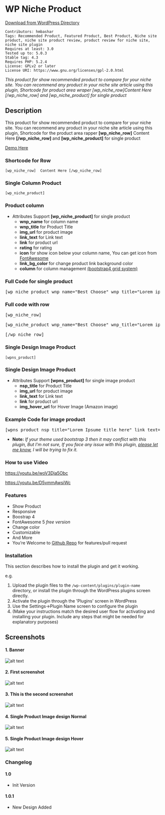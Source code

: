 # WP Niche Product

[Download from WordPress Directory](https://wordpress.org/plugins/wp-niche-products/)


```
Contributors: hmbashar
Tags: Recommended Product, Featured Product, Best Product, Niche site product, niche site product review, product review for niche site, niche site plugin
Requires at least: 3.0
Tested up to: 5.0.3
Stable tag: 4.3
Requires PHP: 5.2.4
License: GPLv2 or later
License URI: https://www.gnu.org/licenses/gpl-2.0.html
```

*This product for show recommended product to compare for your niche site. You can recommend any product in your niche site article using this plugin, Shortcode for product area wraper  [wp_niche_row]Content Here [/wp_niche_row] and [wp_niche_product] for single product*

## Description

This product for show recommended product to compare for your niche site. You can recommend any product in your niche site article using this plugin, Shortcode for the product area rapper  **[wp_niche_row]** Content Here **[/wp_niche_row]** and **[wp_niche_product]** for single product


<a href="http://www.codingbank.com/plugins/wp-niche-products">Demo Here</a>


### Shortcode for Row 
	[wp_niche_row]  Content Here [/wp_niche_row]

### Single Column Product
	[wp_niche_product]


### Product column 

* Attributes Support
	**[wp_niche_product]** for single product
	* **wnp_name** for column name
	* **wnp_title** for Product Title
	* **img_url** for product image
	* **link_text** for Link text
	* **link** for product url
	* **rating** for rating
	* **icon** for show icon below your column name, You can get icon from [FontAwesome](https://fontawesome.com/icons)
	* **link_bg_color** for change product link background color
	* **column** for column management <a href="https://getbootstrap.com/docs/4.2/layout/grid/#grid-options">(bootstrap4 grid system)</a>


### Full Code for single product 
<pre>[wp_niche_product wnp_name="Best Choose" wnp_title="Lorem ipsume title here lorem ipsume" img_url="http://localhost/test/wp-content/uploads/2019/02/wp-niche-image.png"  link_text="Read More" link="https://facebook.com" rating="5" icon="fab fa-twitter" link_bg_color="green"]</pre>

### Full code with row 
<pre>
[wp_niche_row]

[wp_niche_product wnp_name="Best Choose" wnp_title="Lorem ipsume title here lorem ipsume" img_url="http://localhost/test/wp-content/uploads/2019/02/wp-niche-image.png"  link_text="Read More" link="https://facebook.com" rating="5" icon="fab fa-twitter" link_bg_color="green"]

[/wp_niche_row]
</pre>

### Single Design Image Product
	[wpns_product]


### Single Design Image Product 

* Attributes Support
	**[wpns_product]** for single image product
	* **nsp_title** for Product Title
	* **img_url** for product image
	* **link_text** for Link text
	* **link** for product url
	* **img_hover_url** for Hover Image (Amazon image)


### Example Code for image product 
<pre>[wpns_product nsp_title="Lorem Ipsume title here" link_text="Learn More" img_url="http://localhost/test/wp-content/uploads/2019/02/Slide1.png"]</pre>




* **Note:** *If your theme used bootstrap 3 then it may conflict with this plugin, But I'm not sure, If you face any issue with this plugin, <a href="https://github.com/hmbashar/wp-niche-product/issues">please let me know</a>, I will be trying to fix it.*


### How to use Video 

https://youtu.be/woV3Dja5Obc

https://youtu.be/D5vmmAwsiWc

### Features 
* Show Product
* Responsive
* Boostrap 4
* FontAwesome 5 *free version*
* Change color
* Customizable
* And More
* You’re Welcome to [Github Repo](https://github.com/hmbashar/wp-niche-product) for features/pull request



### Installation

This section describes how to install the plugin and get it working.

e.g.

1. Upload the plugin files to the `/wp-content/plugins/plugin-name` directory, or install the plugin through the WordPress plugins screen directly.
1. Activate the plugin through the 'Plugins' screen in WordPress
1. Use the Settings->Plugin Name screen to configure the plugin
1. (Make your instructions match the desired user flow for activating and installing your plugin. Include any steps that might be needed for explanatory purposes)


## Screenshots

#### 1. Banner
![alt text](https://raw.githubusercontent.com/hmbashar/wp-niche-product/master/assets/images/banner-772x250.png)

#### 2. First screenshot
![alt text](https://raw.githubusercontent.com/hmbashar/wp-niche-product/master/assets/images/screenshot-1.png)

#### 3. This is the second screenshot
![alt text](https://raw.githubusercontent.com/hmbashar/wp-niche-product/master/assets/images/screenshot-2.png)


#### 4. Single Product Image design Normal
![alt text](https://raw.githubusercontent.com/hmbashar/wp-niche-product/master/assets/images/screenshot-3.png)

#### 5. Single Product Image design Hover
![alt text](https://raw.githubusercontent.com/hmbashar/wp-niche-product/master/assets/images/screenshot-4.png)


### Changelog 

#### 1.0
* Init Version

#### 1.0.1
* New Design Added